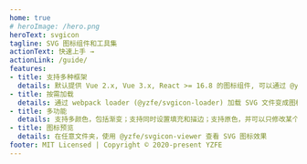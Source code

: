 ```yaml
---
home: true
# heroImage: /hero.png
heroText: svgicon
tagline: SVG 图标组件和工具集
actionText: 快速上手 →
actionLink: /guide/
features:
- title: 支持多种框架
  details: 默认提供 Vue 2.x, Vue 3.x, React >= 16.8 的图标组件, 可以通过 @yzfe/svgicon 来编写支持其他框架的组件
- title: 按需加载
  details: 通过 webpack loader (@yzfe/svgicon-loader) 加载 SVG 文件变成图标数据或者图标组件，可以自定义生成的代码。
- title: 多功能
  details: 支持多颜色，包括渐变；支持同时设置填充和描边；支持原色，并可以只修改某个颜色的值；支持缩放，动画等功能；
- title: 图标预览
  details: 在任意文件夹，使用 @yzfe/svgicon-viewer 查看 SVG 图标效果
footer: MIT Licensed | Copyright © 2020-present YZFE
---
```

